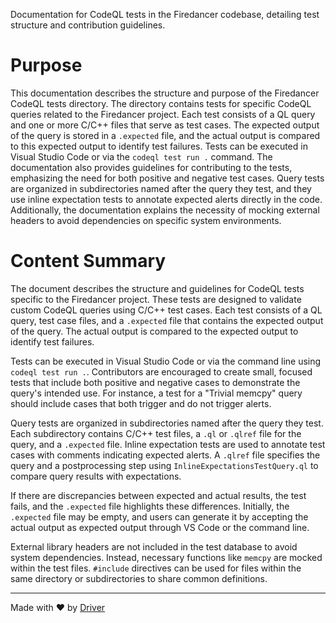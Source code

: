 <!--------------------------------------------------------------------------------->
<!-- IMPORTANT: This file is auto-generated by Driver (https://driver.ai). -------->
<!-- Manual edits may be overwritten on future commits. --------------------------->
<!--------------------------------------------------------------------------------->

Documentation for CodeQL tests in the Firedancer codebase, detailing test structure and contribution guidelines.

# Purpose
This documentation describes the structure and purpose of the Firedancer CodeQL tests directory. The directory contains tests for specific CodeQL queries related to the Firedancer project. Each test consists of a QL query and one or more C/C++ files that serve as test cases. The expected output of the query is stored in a `.expected` file, and the actual output is compared to this expected output to identify test failures. Tests can be executed in Visual Studio Code or via the `codeql test run .` command. The documentation also provides guidelines for contributing to the tests, emphasizing the need for both positive and negative test cases. Query tests are organized in subdirectories named after the query they test, and they use inline expectation tests to annotate expected alerts directly in the code. Additionally, the documentation explains the necessity of mocking external headers to avoid dependencies on specific system environments.
# Content Summary
The document describes the structure and guidelines for CodeQL tests specific to the Firedancer project. These tests are designed to validate custom CodeQL queries using C/C++ test cases. Each test consists of a QL query, test case files, and a `.expected` file that contains the expected output of the query. The actual output is compared to the expected output to identify test failures.

Tests can be executed in Visual Studio Code or via the command line using `codeql test run .`. Contributors are encouraged to create small, focused tests that include both positive and negative cases to demonstrate the query's intended use. For instance, a test for a "Trivial memcpy" query should include cases that both trigger and do not trigger alerts.

Query tests are organized in subdirectories named after the query they test. Each subdirectory contains C/C++ test files, a `.ql` or `.qlref` file for the query, and a `.expected` file. Inline expectation tests are used to annotate test cases with comments indicating expected alerts. A `.qlref` file specifies the query and a postprocessing step using `InlineExpectationsTestQuery.ql` to compare query results with expectations.

If there are discrepancies between expected and actual results, the test fails, and the `.expected` file highlights these differences. Initially, the `.expected` file may be empty, and users can generate it by accepting the actual output as expected output through VS Code or the command line.

External library headers are not included in the test database to avoid system dependencies. Instead, necessary functions like `memcpy` are mocked within the test files. `#include` directives can be used for files within the same directory or subdirectories to share common definitions.

---
Made with ❤️ by [Driver](https://www.driver.ai/)
